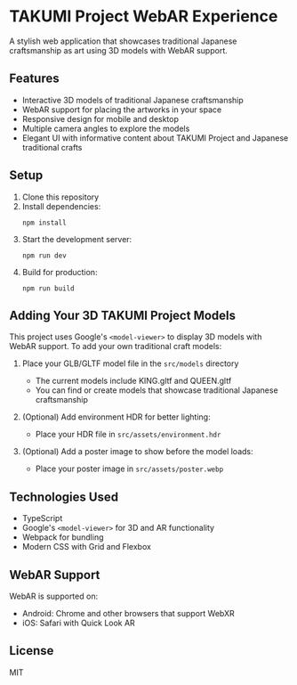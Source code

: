 # TAKUMI Project WebAR Experience

A stylish web application that showcases traditional Japanese craftsmanship as art using 3D models with WebAR support.

## Features

- Interactive 3D models of traditional Japanese craftsmanship
- WebAR support for placing the artworks in your space
- Responsive design for mobile and desktop
- Multiple camera angles to explore the models
- Elegant UI with informative content about TAKUMI Project and Japanese traditional crafts

## Setup

1. Clone this repository
2. Install dependencies:
   ```
   npm install
   ```
3. Start the development server:
   ```
   npm run dev
   ```
4. Build for production:
   ```
   npm run build
   ```

## Adding Your 3D TAKUMI Project Models

This project uses Google's `<model-viewer>` to display 3D models with WebAR support. To add your own traditional craft models:

1. Place your GLB/GLTF model file in the `src/models` directory
   - The current models include KING.gltf and QUEEN.gltf
   - You can find or create models that showcase traditional Japanese craftsmanship

2. (Optional) Add environment HDR for better lighting:
   - Place your HDR file in `src/assets/environment.hdr`

3. (Optional) Add a poster image to show before the model loads:
   - Place your poster image in `src/assets/poster.webp`

## Technologies Used

- TypeScript
- Google's `<model-viewer>` for 3D and AR functionality
- Webpack for bundling
- Modern CSS with Grid and Flexbox

## WebAR Support

WebAR is supported on:
- Android: Chrome and other browsers that support WebXR
- iOS: Safari with Quick Look AR

## License

MIT 